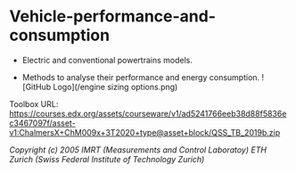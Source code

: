 # Vehicle-performance-and-consumption
* Electric and conventional powertrains models.

* Methods to analyse their performance and energy consumption.
![GitHub Logo](/engine sizing options.png)


Toolbox URL: https://courses.edx.org/assets/courseware/v1/ad5241766eeb38d88f5836ec3467097f/asset-v1:ChalmersX+ChM009x+3T2020+type@asset+block/QSS_TB_2019b.zip

*Copyright (c) 2005 IMRT (Measurements and Control Laboratoy) ETH Zurich (Swiss Federal Institute of Technology Zurich)*
